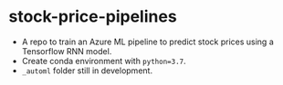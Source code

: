 # stock-price-pipelines
- A repo to train an Azure ML pipeline to predict stock prices using a Tensorflow RNN model.
- Create conda environment with `python=3.7`.
- `_automl` folder still in development.
